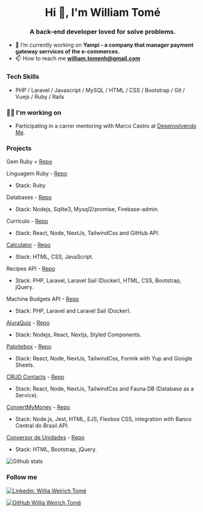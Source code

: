 <h1 align="center">Hi 👋, I'm William Tomé</h1>
<h3 align="center">A back-end developer loved for solve problems.</h3>

- 🔭 I’m currently working on **Yampi - a company that manager payment gateway serrvices of the e-commerces.**
- 📫 How to reach me **william.tomenh@gmail.com**

### Tech Skills

* PHP / Laravel / Javascript / MySQL / HTML / CSS / Bootstrap / Git / Vuejs / Ruby / Rails


### 👩‍💻 I'm working on
- Participating in a carrer mentoring with Marco Castro at [Desenvolvendo Me](https://www.youtube.com/channel/UCp98bXHSc01w8fBfkkgHB1Q).


### Projects

Gem Ruby = [Repo](https://github.com/williamtome/gem_ruby)

Linguagem Ruby - [Repo](https://github.com/williamtome/linguagem_2021_ruby)
* Stack: Ruby

Databases - [Repo](https://github.com/williamtome/fsm-bancos-de-dados)
* Stack: Nodejs, Sqlite3, Mysql2/promise, Firebase-admin.

Curriculo - [Repo](https://github.com/williamtome/resume)
* Stack: React, Node, NextJs, TailwindCss and GitHub API.

[Calculator](https://calculadora.williamtome.dev) - [Repo](https://github.com/williamtome/calculadora)
- Stack: HTML, CSS, JavaScript.

Recipes API - [Repo](https://github.com/williamtome/recipes-api-dmtc)
* Stack: PHP, Laravel, Laravel Sail (Docker), HTML, CSS, Bootstrap, jQuery.

Machine Budgets API - [Repo](https://github.com/williamtome/machine-budgets-api)
* Stack: PHP, Laravel and Laravel Sail (Docker).

[AluraQuiz](https://quiz.williamtome.dev/) - [Repo](https://github.com/williamtome/alura-quiz-imersao-react)
* Stack: Nodejs, React, Nextjs, Styled Components.

[Palpitebox](https://palpitebox.williamtome.dev/) - [Repo](https://github.com/williamtome/palpitebox)
* Stack: React, Node, NextJs, TailwindCss, Formik with Yup and Google Sheets. 

[CRUD Contacts](https://contatos.williamtome.dev/) - [Repo](https://github.com/williamtome/crud-react-next-and-faunaDB)
* Stack: React, Node, NextJs, TailwindCss and Fauna DB (Database as a Service). 

[ConvertMyMoney](https://convertmymoney.williamtome.dev/) - [Repo](https://github.com/williamtome/convertmymoney)
* Stack: Node.js, Jest, HTML, EJS, Flexbox CSS, integration with Banco Central do Brasil API.

[Conversor de Unidades](https://conversor-de-unidades-git-master.williamtome.vercel.app/) - [Repo](https://github.com/williamtome/conversor-de-unidades)
* Stack: HTML, Bootstrap, jQuery.

![Github stats](https://github-readme-stats.vercel.app/api?username=williamtome&hide=issues&theme=light&show_icons=true&hide_border=false&count_private=true&include_all_commits=true&line_height=20.5)

### Follow me

[![Linkedin: Willia Weirich Tomé](https://img.shields.io/badge/-williamtome-blue?style=flat-square&logo=Linkedin&logoColor=white&link=https://www.linkedin.com/in/williamtome/)](https://www.linkedin.com/in/williamtome/)

[![GitHub Willia Weirich Tomé](https://img.shields.io/github/followers/williamtome?label=follow&style=social)](https://github.com/williamtome)
